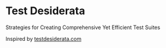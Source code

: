 # Test Desiderata

Strategies for Creating Comprehensive Yet Efficient Test Suites

Inspired by [testdesiderata.com](https://testdesiderata.com)
